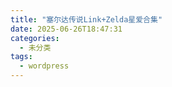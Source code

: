 ```yaml
---
title: "塞尔达传说Link+Zelda星爱合集"
date: 2025-06-26T18:47:31
categories:
  - 未分类
tags:
  - wordpress
---
```





